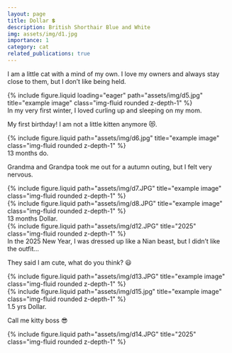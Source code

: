 ```yaml
---
layout: page
title: Dollar 💲
description: British Shorthair Blue and White
img: assets/img/d1.jpg
importance: 1
category: cat
related_publications: true
---
```


I am a little cat with a mind of my own. I love my owners and always stay close to them, but I don’t like being held.

<div class="row">
    <div class="col-sm mt-3 mt-md-0">
        {% include figure.liquid loading="eager" path="assets/img/d5.jpg" title="example image" class="img-fluid rounded z-depth-1" %}
    </div>
</div>
<div class="caption">
    In my very first winter, I loved curling up and sleeping on my mom.
</div>

My first birthday! I am not a little kitten anymore :heart_eyes_cat:.
<div class="row justify-content-sm-center">
    <div class="col-sm-8 mt-3 mt-md-0">
        {% include figure.liquid path="assets/img/d6.jpg" title="example image" class="img-fluid rounded z-depth-1" %}
    </div>
</div>
<div class="caption">
    13 months do.
</div>

Grandma and Grandpa took me out for a autumn outing, but I felt very nervous.
<div class="row justify-content-sm-center">
    <div class="col-sm-4 mt-3 mt-md-0">
        {% include figure.liquid path="assets/img/d7.JPG" title="example image" class="img-fluid rounded z-depth-1" %}
    </div>
    <div class="col-sm-4 mt-3 mt-md-0">
        {% include figure.liquid path="assets/img/d8.JPG" title="example image" class="img-fluid rounded z-depth-1" %}
    </div>
</div>
<div class="caption">
    13 months Dollar.
</div>

<div class="row justify-content-sm-center">
    <div class="col-sm-8 mt-3 mt-md-0">
        {% include figure.liquid path="assets/img/d12.JPG" title="2025" class="img-fluid rounded z-depth-1" %}
    </div>
</div>
<div class="caption">
    In the 2025 New Year, I was dressed up like a Nian beast, but I didn’t like the outfit...
</div>


They said I am cute, what do you think? :smiley:
<div class="row justify-content-sm-center">
    <div class="col-sm-8 mt-3 mt-md-0">
        {% include figure.liquid path="assets/img/d13.JPG" title="example image" class="img-fluid rounded z-depth-1" %}
    </div>
    <div class="col-sm-4 mt-3 mt-md-0">
        {% include figure.liquid path="assets/img/d15.jpg" title="example image" class="img-fluid rounded z-depth-1" %}
    </div>
</div>
<div class="caption">
    1.5 yrs Dollar.
</div>

Call me kitty boss :sunglasses:
<div class="row justify-content-sm-center">
    <div class="col-sm-8 mt-3 mt-md-0">
        {% include figure.liquid path="assets/img/d14.JPG" title="2025" class="img-fluid rounded z-depth-1" %}
    </div>
</div>

